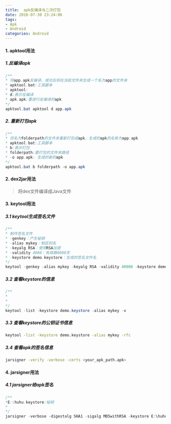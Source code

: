```yaml
---
title:  apk反编译与二次打包
date: 2016-07-30 23:24:06
tags:
- Apk
- Android
categories: Android
---
```

#### 1. apktool用法
##### 1.反编译apk
```java
/**
* 将app.apk反编译，成功后将在当前文件夹生成一个名为app的文件夹
* apktool.bat:工具脚本
* apktool:
* d:表示反编译
* apk.apk:要进行反编译的apk
*/
apktool.bat apktool d app.apk
```
##### 2.  重新打包apk

```java
/**
* 将名为folderpath的文件夹重新打包成apk，生成的apk的名称为app.apk
* apktool.bat:工具脚本
* b:表示打包
* folderpath:要打包的文件夹路径
* -o app.apk: 生成的新的apk
*/
apktool.bat b folderpath -o app.apk
```
#### 2.  dex2jar用法
>将dex文件编译成Java文件


#### 3. keytool用法
##### 3.1  keytool生成签名文件
```java
/**
* 制作签名文件
* -genkey：产生秘钥
* -alias mykey：制定别名
* -keyalg RSA：使用RSA加密
* -validity 4000：有效期4000天
* -keystore demo.keystore：生成的签名文件名
*/
keytool -genkey -alias mykey -keyalg RSA -validity 40000 -keystore demo.keystore
```

##### 3.2 查看keystore的信息
```java
/**
*
*
*/
keytool -list -keystore demo.keystore -alias mykey -v
```

##### 3.3 查看keystore的公钥证书信息
```bash
keytool -list -keystore demo.keystore -alias mykey -rfc
```

##### 3.4  查看apk的签名信息

```bash
jarsigner -verify -verbose -certs <your_apk_path.apk>
```
#### 4. jarsigner用法
##### 4.1 jarsigner给apk签名
```java
/**
*E:\huhu.keystore:秘钥
*
*/
jarsigner -verbose -digestalg SHA1 -sigalg MD5withRSA -keystore E:\huhu.keystore -signedjar E:\SoftWare\apk反编译工具\apktool\new_app_signed.apk E:\SoftWare\apk反编译工具\apktool\new_app.apk huhu
```